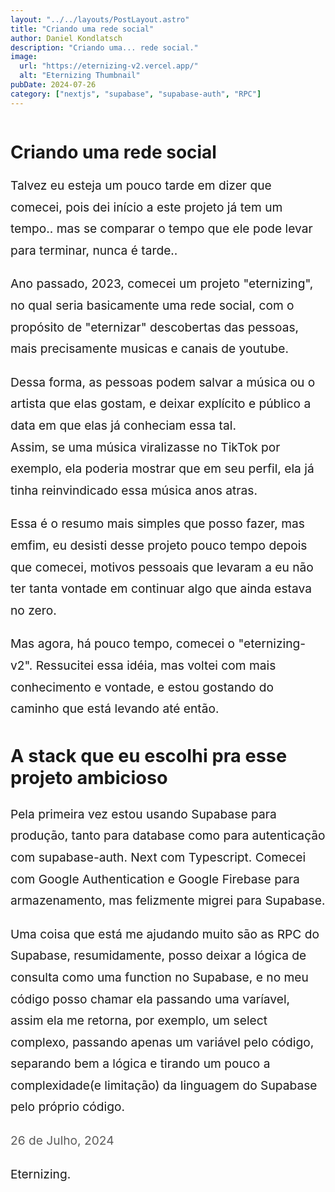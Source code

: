 ```yaml
---
layout: "../../layouts/PostLayout.astro"
title: "Criando uma rede social"
author: Daniel Kondlatsch
description: "Criando uma... rede social."
image:
  url: "https://eternizing-v2.vercel.app/"
  alt: "Eternizing Thumbnail"
pubDate: 2024-07-26
category: ["nextjs", "supabase", "supabase-auth", "RPC"]
---
```


<style>
  main{
    width: 100%;
    height: 100%;
  }

  .markdownContent{
    width: 100%;
    display: flex;
    justify-content: center;
  }
  .markdownContent p{
    margin-top: 1em;
    margin-bottom: 1em;
  }
  .postDate{
    --tw-text-opacity: 1;
    color: rgb(91, 91, 91);
    margin-bottom: 2em;
  }
  .markdownContent p{
    line-height: 1.8em;
    font-size: 1.2rem;
  }

  .markdownContent h2{
    font-size:1.8rem
  }



  .markdownBase img{
    display: block;
    margin-left: auto;
    margin-right: auto;
    max-width: 100%;
  }

  .imgContainer{
    display: flex;
    flex-direction: column;
  }

  .imgContainer a{
    font-size: 1em;
    margin: 0em;
    margin-bottom: 1em;
    text-align: center;
    text-decoration: none;
    color: #415a77;
  }

img:last-child{
  width: 100%;
  height: 100%;
}
</style>

<PostLayout>
<main>
<div class="markdownContent">
<div class="markdownBase">

# Criando uma rede social

Talvez eu esteja um pouco tarde em dizer que comecei, pois dei início a este projeto já tem um tempo.. mas se
comparar o tempo que ele pode levar para terminar, nunca é tarde..

Ano passado, 2023, comecei um projeto "eternizing", no qual seria basicamente uma rede social, com o propósito de "eternizar"
descobertas das pessoas, mais precisamente musicas e canais de youtube.

Dessa forma, as pessoas podem salvar a música ou o artista que elas gostam, e deixar explícito e público a data em que elas já
conheciam essa tal.</br>Assim, se uma música viralizasse no TikTok por exemplo, ela poderia mostrar que em seu perfil, ela já tinha
reinvindicado essa música anos atras.

Essa é o resumo mais simples que posso fazer, mas emfim, eu desisti desse projeto pouco tempo depois que comecei, motivos pessoais
que levaram a eu não ter tanta vontade em continuar algo que ainda estava no zero.

Mas agora, há pouco tempo, comecei o "eternizing-v2". Ressucitei essa idéia, mas voltei com mais conhecimento e vontade, e estou
gostando do caminho que está levando até então.

## A stack que eu escolhi pra esse projeto ambicioso

Pela primeira vez estou usando Supabase para produção, tanto para database como para autenticação com supabase-auth.
Next com Typescript. Comecei com Google Authentication e Google Firebase para armazenamento, mas felizmente migrei para Supabase.

Uma coisa que está me ajudando muito são as RPC do Supabase, resumidamente, posso deixar a lógica de consulta como uma function no Supabase, e no meu código
posso chamar ela passando uma varíavel, assim ela me retorna, por exemplo, um select complexo, passando apenas um variável pelo código, separando bem
a lógica e tirando um pouco a complexidade(e limitação) da linguagem do Supabase pelo próprio código.

<p class="postDate">26 de Julho, 2024</p>

Eternizing.

</div>
</div>
</main>
</PostLayout>
